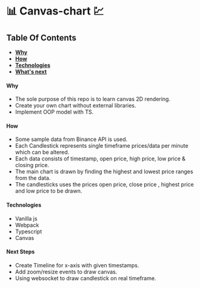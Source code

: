 # 📊 Canvas-chart 💹
## Table Of Contents
- **[Why](#why)**
- **[How](#how)**
- **[Technologies](#technologies)**
- **[What's next](#next-steps)**

#### Why
- The sole purpose of this repo is to learn canvas 2D rendering.
- Create your own chart without external libraries.
- Implement OOP model with TS.

#### How
- Some sample data from Binance API is used.
- Each Candlestick represents single timeframe prices/data per minute which can be altered.
- Each data consists of timestamp, open price, high price, low price & closing price.
- The main chart is drawn by finding the highest and lowest price ranges from the data.
- The candlesticks uses the prices open price, close price , highest price and low price to be drawn.

#### Technologies
- Vanilla js
- Webpack
- Typescript
- Canvas

#### Next Steps
- Create Timeline for x-axis with given timestamps.
- Add zoom/resize events to draw canvas.
- Using websocket to draw candlestick on real timeframe.
